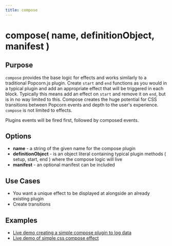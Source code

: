 ```yaml
---
title: compose
---
```

# compose( name, definitionObject, manifest ) #

## Purpose ##

`compose` provides the base logic for effects and works similarly to a traditional Popcorn.js plugin. Create `start` and `end` functions as you would in a typical plugin and add an appropriate effect that will be triggered in each block. Typically this means add an effect on `start` and remove it on `end`, but is in no way limited to this. Compose creates the huge potential for CSS transitions between Popcorn events and depth to the user's experience. `compose` is not limited to effects.

Plugins events will be fired first, followed by composed events.

## Options ##

* **name** - a string of the given name for the compose plugin
* **definitionObject** -  is an object literal containing typical plugin methods ( setup, start, end ) where the compose logic will live
* **manifest** - an optional manifest can be included

## Use Cases ##

* You want a unique effect to be displayed at alongside an already existing plugin
* Create transitions

## Examples ##

* [Live demo creating a simple compose plugin to log data](http://jsfiddle.net/popcornjs/q4rWE/)
* [Live demo of simple css compose effect](http://jsfiddle.net/popcornjs/jHL9m/)

